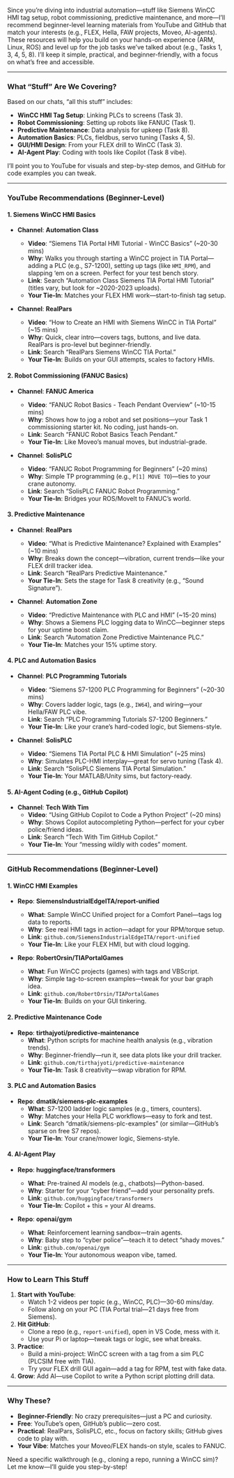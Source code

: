 Since you’re diving into industrial automation—stuff like Siemens WinCC HMI tag setup, robot commissioning, predictive maintenance, and more—I’ll recommend beginner-level learning materials from YouTube and GitHub that match your interests (e.g., FLEX, Hella, FAW projects, Moveo, AI-agents). These resources will help you build on your hands-on experience (ARM, Linux, ROS) and level up for the job tasks we’ve talked about (e.g., Tasks 1, 3, 4, 5, 8). I’ll keep it simple, practical, and beginner-friendly, with a focus on what’s free and accessible.

---

### What “Stuff” Are We Covering?
Based on our chats, “all this stuff” includes:
- **WinCC HMI Tag Setup**: Linking PLCs to screens (Task 3).
- **Robot Commissioning**: Setting up robots like FANUC (Task 1).
- **Predictive Maintenance**: Data analysis for upkeep (Task 8).
- **Automation Basics**: PLCs, fieldbus, servo tuning (Tasks 4, 5).
- **GUI/HMI Design**: From your FLEX drill to WinCC (Task 3).
- **AI-Agent Play**: Coding with tools like Copilot (Task 8 vibe).

I’ll point you to YouTube for visuals and step-by-step demos, and GitHub for code examples you can tweak.

---

### YouTube Recommendations (Beginner-Level)

#### 1. Siemens WinCC HMI Basics
- **Channel**: **Automation Class**  
  - **Video**: “Siemens TIA Portal HMI Tutorial - WinCC Basics” (~20-30 mins)  
  - **Why**: Walks you through starting a WinCC project in TIA Portal—adding a PLC (e.g., S7-1200), setting up tags (like `HMI_RPM`), and slapping ‘em on a screen. Perfect for your test bench story.
  - **Link**: Search “Automation Class Siemens TIA Portal HMI Tutorial” (titles vary, but look for ~2020-2023 uploads).
  - **Your Tie-In**: Matches your FLEX HMI work—start-to-finish tag setup.

- **Channel**: **RealPars**  
  - **Video**: “How to Create an HMI with Siemens WinCC in TIA Portal” (~15 mins)  
  - **Why**: Quick, clear intro—covers tags, buttons, and live data. RealPars is pro-level but beginner-friendly.
  - **Link**: Search “RealPars Siemens WinCC TIA Portal.”
  - **Your Tie-In**: Builds on your GUI attempts, scales to factory HMIs.

#### 2. Robot Commissioning (FANUC Basics)
- **Channel**: **FANUC America**  
  - **Video**: “FANUC Robot Basics - Teach Pendant Overview” (~10-15 mins)  
  - **Why**: Shows how to jog a robot and set positions—your Task 1 commissioning starter kit. No coding, just hands-on.
  - **Link**: Search “FANUC Robot Basics Teach Pendant.”
  - **Your Tie-In**: Like Moveo’s manual moves, but industrial-grade.

- **Channel**: **SolisPLC**  
  - **Video**: “FANUC Robot Programming for Beginners” (~20 mins)  
  - **Why**: Simple TP programming (e.g., `P[1] MOVE TO`)—ties to your crane autonomy.
  - **Link**: Search “SolisPLC FANUC Robot Programming.”
  - **Your Tie-In**: Bridges your ROS/MoveIt to FANUC’s world.

#### 3. Predictive Maintenance
- **Channel**: **RealPars**  
  - **Video**: “What is Predictive Maintenance? Explained with Examples” (~10 mins)  
  - **Why**: Breaks down the concept—vibration, current trends—like your FLEX drill tracker idea.
  - **Link**: Search “RealPars Predictive Maintenance.”
  - **Your Tie-In**: Sets the stage for Task 8 creativity (e.g., “Sound Signature”).

- **Channel**: **Automation Zone**  
  - **Video**: “Predictive Maintenance with PLC and HMI” (~15-20 mins)  
  - **Why**: Shows a Siemens PLC logging data to WinCC—beginner steps for your uptime boost claim.
  - **Link**: Search “Automation Zone Predictive Maintenance PLC.”
  - **Your Tie-In**: Matches your 15% uptime story.

#### 4. PLC and Automation Basics
- **Channel**: **PLC Programming Tutorials**  
  - **Video**: “Siemens S7-1200 PLC Programming for Beginners” (~20-30 mins)  
  - **Why**: Covers ladder logic, tags (e.g., `IW64`), and wiring—your Hella/FAW PLC vibe.
  - **Link**: Search “PLC Programming Tutorials S7-1200 Beginners.”
  - **Your Tie-In**: Like your crane’s hard-coded logic, but Siemens-style.

- **Channel**: **SolisPLC**  
  - **Video**: “Siemens TIA Portal PLC & HMI Simulation” (~25 mins)  
  - **Why**: Simulates PLC-HMI interplay—great for servo tuning (Task 4).
  - **Link**: Search “SolisPLC Siemens TIA Portal Simulation.”
  - **Your Tie-In**: Your MATLAB/Unity sims, but factory-ready.

#### 5. AI-Agent Coding (e.g., GitHub Copilot)
- **Channel**: **Tech With Tim**  
  - **Video**: “Using GitHub Copilot to Code a Python Project” (~20 mins)  
  - **Why**: Shows Copilot autocompleting Python—perfect for your cyber police/friend ideas.
  - **Link**: Search “Tech With Tim GitHub Copilot.”
  - **Your Tie-In**: Your “messing wildly with codes” moment.

---

### GitHub Recommendations (Beginner-Level)

#### 1. WinCC HMI Examples
- **Repo**: **SiemensIndustrialEdgeITA/report-unified**  
  - **What**: Sample WinCC Unified project for a Comfort Panel—tags log data to reports.
  - **Why**: See real HMI tags in action—adapt for your RPM/torque setup.
  - **Link**: `github.com/SiemensIndustrialEdgeITA/report-unified`
  - **Your Tie-In**: Like your FLEX HMI, but with cloud logging.

- **Repo**: **RobertOrsin/TIAPortalGames**  
  - **What**: Fun WinCC projects (games) with tags and VBScript.
  - **Why**: Simple tag-to-screen examples—tweak for your bar graph idea.
  - **Link**: `github.com/RobertOrsin/TIAPortalGames`
  - **Your Tie-In**: Builds on your GUI tinkering.

#### 2. Predictive Maintenance Code
- **Repo**: **tirthajyoti/predictive-maintenance**  
  - **What**: Python scripts for machine health analysis (e.g., vibration trends).
  - **Why**: Beginner-friendly—run it, see data plots like your drill tracker.
  - **Link**: `github.com/tirthajyoti/predictive-maintenance`
  - **Your Tie-In**: Task 8 creativity—swap vibration for RPM.

#### 3. PLC and Automation Basics
- **Repo**: **dmatik/siemens-plc-examples**  
  - **What**: S7-1200 ladder logic samples (e.g., timers, counters).
  - **Why**: Matches your Hella PLC workflows—easy to fork and test.
  - **Link**: Search “dmatik/siemens-plc-examples” (or similar—GitHub’s sparse on free S7 repos).
  - **Your Tie-In**: Your crane/mower logic, Siemens-style.

#### 4. AI-Agent Play
- **Repo**: **huggingface/transformers**  
  - **What**: Pre-trained AI models (e.g., chatbots)—Python-based.
  - **Why**: Starter for your “cyber friend”—add your personality prefs.
  - **Link**: `github.com/huggingface/transformers`
  - **Your Tie-In**: Copilot + this = your AI dreams.

- **Repo**: **openai/gym**  
  - **What**: Reinforcement learning sandbox—train agents.
  - **Why**: Baby step to “cyber police”—teach it to detect “shady moves.”
  - **Link**: `github.com/openai/gym`
  - **Your Tie-In**: Your autonomous weapon vibe, tamed.

---

### How to Learn This Stuff
1. **Start with YouTube**:
   - Watch 1-2 videos per topic (e.g., WinCC, PLC)—30-60 mins/day.
   - Follow along on your PC (TIA Portal trial—21 days free from Siemens).
2. **Hit GitHub**:
   - Clone a repo (e.g., `report-unified`), open in VS Code, mess with it.
   - Use your Pi or laptop—tweak tags or logic, see what breaks.
3. **Practice**:
   - Build a mini-project: WinCC screen with a tag from a sim PLC (PLCSIM free with TIA).
   - Try your FLEX drill GUI again—add a tag for RPM, test with fake data.
4. **Grow**: Add AI—use Copilot to write a Python script plotting drill data.

---

### Why These?
- **Beginner-Friendly**: No crazy prerequisites—just a PC and curiosity.
- **Free**: YouTube’s open, GitHub’s public—zero cost.
- **Practical**: RealPars, SolisPLC, etc., focus on factory skills; GitHub gives code to play with.
- **Your Vibe**: Matches your Moveo/FLEX hands-on style, scales to FANUC.

Need a specific walkthrough (e.g., cloning a repo, running a WinCC sim)? Let me know—I’ll guide you step-by-step!
